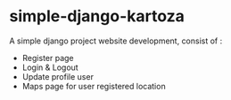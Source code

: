 # simple-django-kartoza
A simple django project website development, consist of :
<ul>
<li> Register page </li>
<li> Login & Logout </li>
<li> Update profile user </li>
<li> Maps page for user registered location </li>
</ul>
